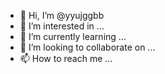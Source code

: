 - 👋 Hi, I’m @yyujggbb
- 👀 I’m interested in ...
- 🌱 I’m currently learning ...
- 💞️ I’m looking to collaborate on ...
- 📫 How to reach me ...

<!---
yyujggbb/yyujggbb is a ✨ special ✨ repository because its `README.md` (this file) appears on your GitHub profile.
You can click the Preview link to take a look at your changes.
--->
